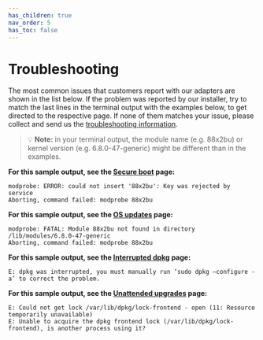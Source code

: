 ```yaml
---
has_children: true
nav_order: 5
has_toc: false
---
```


# Troubleshooting

The most common issues that customers report with our adapters are shown in the
list below. If the problem was reported by our installer, try to match the last
lines in the terminal output with the examples below, to get directed to the
respective page. If none of them matches your issue, please collect and send us
the [troubleshooting information](collect-logs.md).

> 💡 **Note:** in your terminal output, the module name (e.g. 88x2bu) or kernel
> version (e.g. 6.8.0-47-generic) might be different than in the examples.

**For this sample output, see the [Secure boot](secure-boot.md) page:**

    modprobe: ERROR: could not insert '88x2bu': Key was rejected by service
    Aborting, command failed: modprobe 88x2bu

**For this sample output, see the [OS updates](os-updates.md) page:**

    modprobe: FATAL: Module 88x2bu not found in directory /lib/modules/6.8.0-47-generic
    Aborting, command failed: modprobe 88x2bu

**For this sample output, see the [Interrupted dpkg](interrupted-dpkg.md) page:**

    E: dpkg was interrupted, you must manually run ‘sudo dpkg –configure -a’ to correct the problem.

**For this sample output, see the [Unattended upgrades](unattended-upgrades.md) page:**

    E: Could not get lock /var/lib/dpkg/lock-frontend - open (11: Resource temporarily unavailable)
    E: Unable to acquire the dpkg frontend lock (/var/lib/dpkg/lock-frontend), is another process using it?
